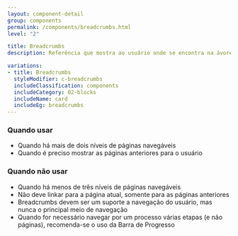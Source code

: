 ```yaml
---
layout: component-detail
group: components
permalink: /components/breadcrumbs.html
level: "2"

title: Breadcrumbs
description: Referência que mostra ao usuário onde se encontra na ávore do sistema

variations:
- title: Breadcrumbs
  styleModifier: c-breadcrumbs
  includeClassification: components
  includeCategory: 02-blocks
  includeName: card
  includeEg: breadcrumbs
---
```


### Quando usar
- Quando há mais de dois níveis de páginas navegáveis
- Quando é preciso mostrar as páginas anteriores para o usuário


### Quando não usar
- Quando há menos de três níveis de páginas navegáveis
- Não deve linkar para a página atual, somente para as páginas anteriores
- Breadcrumbs devem ser um suporte a navegação do usuário, mas nunca o principal meio de navegação
- Quando for necessário navegar por um processo várias etapas (e não páginas), recomenda-se o uso da Barra de Progresso
